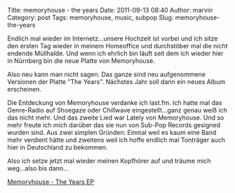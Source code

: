 Title: memoryhouse - the years
Date: 2011-09-13 08:40
Author: marvin
Category: post
Tags: memoryhouse, music, subpop
Slug: memoryhouse-the-years

Endlich mal wieder im Internetz...unsere Hochzeit ist vorbei und ich
sitze den ersten Tag wieder in meinem Homeoffice und durchstöber mal die
nicht endende Müllhalde. Und wenn ich ehrlich bin läuft seit dem ich
wieder hier in Nürnberg bin die neue Platte von Memoryhouse.

Also neu kann man nicht sagen. Das ganze sind neu aufgenommene Versionen
der Platte "The Years". Nächstes Jahr soll dann ein neues Album
erscheinen.

Die Entdeckung von Memoryhouse verdanke ich last.fm. Ich hatte mal das
Genre-Radio auf Shoegaze oder Chillwave eingestellt...ganz genau weiß
ich das nicht mehr. Und das zweite Lied war Lately von Memoryhouse. Und
so mehr freute ich mich darüber das sie nun von Sub-Pop Records gesigned
wurden sind. Aus zwei simplen Gründen: Einmal weil es kaum eine Band
mehr verdient hätte und zweitens weil ich hoffe endlich mal Tonträger
auch hier in Deutschland zu bekommen.

Also ich setze jetzt mal wieder meinen Kopfhörer auf und träume mich
weg...also bis dann...

[Memoryhouse - The Years EP](http://soundcloud.com/subpop/sets/memoryhouse-the-years-ep)
